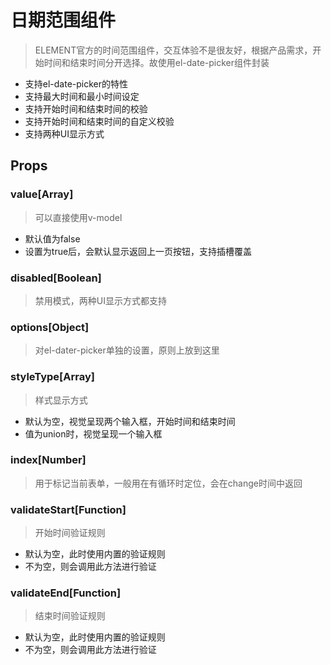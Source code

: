 # 日期范围组件

> ELEMENT官方的时间范围组件，交互体验不是很友好，根据产品需求，开始时间和结束时间分开选择。故使用el-date-picker组件封装

- 支持el-date-picker的特性
- 支持最大时间和最小时间设定
- 支持开始时间和结束时间的校验
- 支持开始时间和结束时间的自定义校验
- 支持两种UI显示方式

## Props

### value[Array]

> 可以直接使用v-model

- 默认值为false
- 设置为true后，会默认显示返回上一页按钮，支持插槽覆盖

### disabled[Boolean]

> 禁用模式，两种UI显示方式都支持

### options[Object]

> 对el-dater-picker单独的设置，原则上放到这里

### styleType[Array]

> 样式显示方式

- 默认为空，视觉呈现两个输入框，开始时间和结束时间
- 值为union时，视觉呈现一个输入框

### index[Number]

> 用于标记当前表单，一般用在有循环时定位，会在change时间中返回

### validateStart[Function]

> 开始时间验证规则

- 默认为空，此时使用内置的验证规则
- 不为空，则会调用此方法进行验证

### validateEnd[Function]

> 结束时间验证规则

- 默认为空，此时使用内置的验证规则
- 不为空，则会调用此方法进行验证


